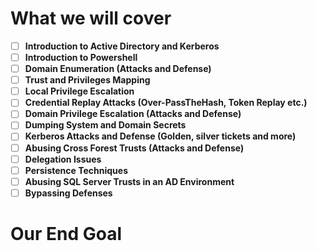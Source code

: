# **What we will cover**

- [ ] **Introduction to Active Directory and Kerberos**
- [ ] **Introduction to Powershell**
- [ ] **Domain Enumeration (Attacks and Defense)**
- [ ] **Trust and Privileges Mapping**
- [ ] **Local Privilege Escalation**
- [ ] **Credential Replay Attacks (Over-PassTheHash, Token Replay etc.)**
- [ ] **Domain Privilege Escalation (Attacks and Defense)**
- [ ] **Dumping System and Domain Secrets**
- [ ] **Kerberos Attacks and Defense (Golden, silver tickets and more)**
- [ ] **Abusing Cross Forest Trusts (Attacks and Defense)**
- [ ] **Delegation Issues**
- [ ] **Persistence Techniques**
- [ ] **Abusing SQL Server Trusts in an AD Environment**
- [ ] **Bypassing Defenses**

# **Our End Goal**

